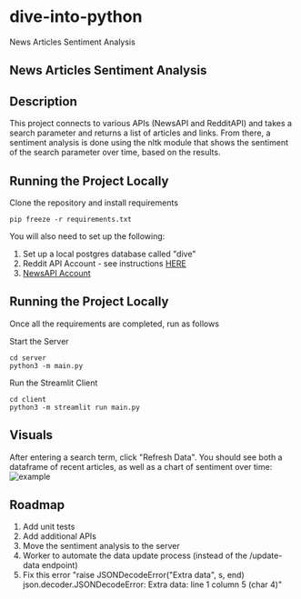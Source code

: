# dive-into-python

News Articles Sentiment Analysis

## News Articles Sentiment Analysis

## Description

This project connects to various APIs (NewsAPI and RedditAPI) and takes a search parameter and returns a list of articles and links. From there, a sentiment analysis is done using the nltk module that shows the sentiment of the search parameter over time, based on the results.

## Running the Project Locally 

Clone the repository and install requirements 
```
pip freeze -r requirements.txt
```

You will also need to set up the following:
1. Set up a local postgres database called "dive"
2. Reddit API Account - see instructions [HERE](https://www.reddit.com/wiki/api/) 
3. [NewsAPI Account](https://newsapi.org/register)

## Running the Project Locally 

Once all the requirements are completed, run as follows

Start the Server
```
cd server
python3 -m main.py
```

Run the Streamlit Client
```
cd client
python3 -m streamlit run main.py
```

## Visuals

After entering a search term, click "Refresh Data". You should see both a dataframe of recent articles, as well as a chart of sentiment over time:
![example](https://gitlab.pandadoc.com/jason.scharf/dive-into-python/-/blob/master/example.png)

## Roadmap
1. Add unit tests
2. Add additional APIs
3. Move the sentiment analysis to the server
4. Worker to automate the data update process (instead of the /update-data endpoint)
5. Fix this error "raise JSONDecodeError("Extra data", s, end)
json.decoder.JSONDecodeError: Extra data: line 1 column 5 (char 4)"